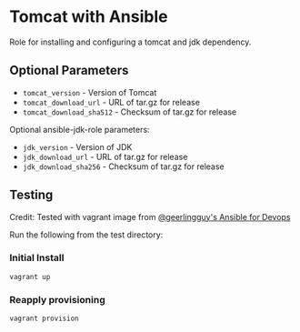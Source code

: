 # Tomcat with Ansible

Role for installing and configuring a tomcat and jdk dependency.

## Optional Parameters

 * `tomcat_version` - Version of Tomcat
 * `tomcat_download_url` - URL of tar.gz for release
 * `tomcat_download_sha512` - Checksum of tar.gz for release

Optional ansible-jdk-role parameters:
 * `jdk_version` - Version of JDK
 * `jdk_download_url` - URL of tar.gz for release
 * `jdk_download_sha256` - Checksum of tar.gz for release

## Testing

Credit: Tested with vagrant image from [@geerlingguy's Ansible for Devops](https://github.com/geerlingguy/ansible-for-devops)

Run the following from the test directory:

### Initial Install
```
vagrant up
```

### Reapply provisioning
```
vagrant provision
```
